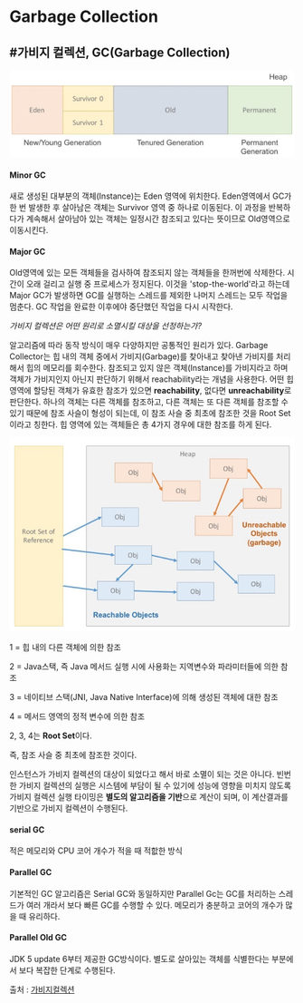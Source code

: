 # Garbage Collection



## #가비지 컬렉션, GC(Garbage Collection)

<p align="center">
  <img src="../assets/img/heap.png"/>
</p>

#### Minor GC

새로 생성된 대부분의 객체(Instance)는 Eden 영역에 위치한다. Eden영역에서 GC가 한 번 발생한 후 살아남은 객체는 Survivor 영역 중 하나로 이동된다. 이 과정을 반복하다가 계속해서 살아남아 있는 객체는 일정시간 참조되고 있다는 뜻이므로 Old영역으로 이동시킨다.



#### Major GC

Old영역에 있는 모든 객체들을 검사하여 참조되지 않는 객체들을 한꺼번에 삭제한다. 시간이 오래 걸리고 실행 중 프로세스가 정지된다. 이것을 'stop-the-world'라고 하는데 Major GC가 발생하면 GC를 실행하는 스레드를 제외한 나머지 스레드는 모두 작업을 멈춘다. GC 작업을 완료한 이후에야 중단했던 작업을 다시 시작한다.



*가비지 컬렉션은 어떤 원리로 소멸시킬 대상을 선정하는가?*

알고리즘에 따라 동작 방식이 매우 다양하지만 공통적인 원리가 있다. Garbage Collector는 힙 내의 객체 중에서 가비지(Garbage)를 찾아내고 찾아낸 가비지를 처리해서 힙의 메모리를 회수한다. 참조되고 있지 않은 객체(Instance)를 가비지라고 하며 객체가 가비지인지 아닌지 판단하기 위해서 reachability라는 개념을 사용한다. 어떤 힙 영역에 할당된 객체가 유효한 참조가 있으면 **reachability**, 없다면 **unreachability**로 판단한다. 하나의 객체는 다른 객체를 참조하고, 다른 객체는 또 다른 객체를 참조할 수 있기 때문에 참조 사슬이 형성이 되는데, 이 참조 사슬 중 최초에 참조한 것을 Root Set이라고 칭한다. 힙 영역에 있는 객체들은 총 4가지 경우에 대한 참조를 하게 된다.

<p align="center">
  <img src="../assets/img/GarbageCollection.png"/>
</p>

1 = 힙 내의 다른 객체에 의한 참조

2 = Java스택, 즉 Java 메서드 실행 시에 사용화는 지역변수와 파라미터들에 의한 참조

3 = 네이티브 스택(JNI, Java Native Interface)에 의해 생성된 객체에 대한 참조

4 = 메서드 영역의 정적 변수에 의한 참조

2, 3, 4는 **Root Set**이다.

즉, 참조 사슬 중 최초에 참조한 것이다.



인스턴스가 가비지 컬렉션의 대상이 되었다고 해서 바로 소멸이 되는 것은 아니다. 빈번한 가비지 컬렉션의 실행은 시스템에 부담이 될 수 있기에 성능에 영향을 미치지 않도록 가비지 컬렉션 실행 타이밍은 **별도의 알고리즘을 기반**으로 계산이 되며, 이 계산결과를 기반으로 가비지 컬렉션이 수행된다.



#### serial GC

적은 메모리와 CPU 코어 개수가 적을 때 적핪한 방식



#### Parallel GC

기본적인 GC 알고리즘은 Serial GC와 동일하지만 Parallel Gc는 GC를 처리하는 스레드가 여러 개라서 보다 빠른 GC를 수행할 수 있다. 메모리가 충분하고 코어의 개수가 많을 때 유리하다.



#### Parallel Old GC

JDK 5 update 6부터 제공한 GC방식이다. 별도로 살아있는 객체를 식별한다는 부분에서 보다 복잡한 단계로 수행된다.



출처 : [가비지컬렉션]( https://asfirstalways.tistory.com/159 )

